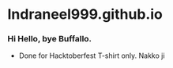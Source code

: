 # Indraneel999.github.io

### Hi Hello, bye Buffallo.
 - Done for Hacktoberfest T-shirt only. 
 Nakko ji
